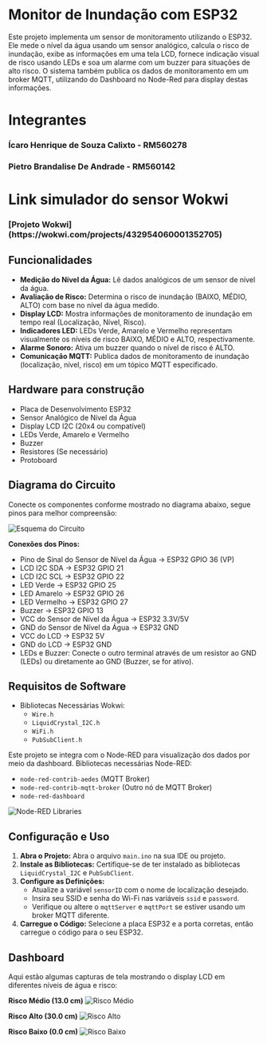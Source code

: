 # Monitor de Inundação com ESP32

Este projeto implementa um sensor de monitoramento utilizando o ESP32. Ele mede o nível da água usando um sensor analógico, calcula o risco de inundação, exibe as informações em uma tela LCD, fornece indicação visual de risco usando LEDs e soa um alarme com um buzzer para situações de alto risco. O sistema também publica os dados de monitoramento em um broker MQTT, utilizando do Dashboard no Node-Red para display destas informações.

###
<h1 align="left">Integrantes</h1>

###

<h3 align="left">Ícaro Henrique de Souza Calixto - RM560278</h3>

###

<h3 align="left">Pietro Brandalise De Andrade - RM560142</h3>

###
<h1 align="left">Link simulador do sensor Wokwi</h1>

###

<h3 align="left">[Projeto Wokwi](https://wokwi.com/projects/432954060001352705)</h3>

###

## Funcionalidades

*   **Medição do Nível da Água:** Lê dados analógicos de um sensor de nível da água.
*   **Avaliação de Risco:** Determina o risco de inundação (BAIXO, MÉDIO, ALTO) com base no nível da água medido.
*   **Display LCD:** Mostra informações de monitoramento de inundação em tempo real (Localização, Nível, Risco).
*   **Indicadores LED:** LEDs Verde, Amarelo e Vermelho representam visualmente os níveis de risco BAIXO, MÉDIO e ALTO, respectivamente.
*   **Alarme Sonoro:** Ativa um buzzer quando o nível de risco é ALTO.
*   **Comunicação MQTT:** Publica dados de monitoramento de inundação (localização, nível, risco) em um tópico MQTT especificado.

## Hardware para construção

*   Placa de Desenvolvimento ESP32
*   Sensor Analógico de Nível da Água
*   Display LCD I2C (20x4 ou compatível)
*   LEDs Verde, Amarelo e Vermelho
*   Buzzer
*   Resistores (Se necessário)
*   Protoboard

## Diagrama do Circuito

Conecte os componentes conforme mostrado no diagrama abaixo, segue pinos para melhor compreensão:

![Esquema do Circuito](ESP32scheme.png)

**Conexões dos Pinos:**

*   Pino de Sinal do Sensor de Nível da Água -> ESP32 GPIO 36 (VP)
*   LCD I2C SDA -> ESP32 GPIO 21
*   LCD I2C SCL -> ESP32 GPIO 22
*   LED Verde -> ESP32 GPIO 25
*   LED Amarelo -> ESP32 GPIO 26
*   LED Vermelho -> ESP32 GPIO 27
*   Buzzer -> ESP32 GPIO 13
*   VCC do Sensor de Nível da Água -> ESP32 3.3V/5V
*   GND do Sensor de Nível da Água -> ESP32 GND
*   VCC do LCD -> ESP32 5V
*   GND do LCD -> ESP32 GND
*   LEDs e Buzzer: Conecte o outro terminal através de um resistor ao GND (LEDs) ou diretamente ao GND (Buzzer, se for ativo).

## Requisitos de Software

*   Bibliotecas Necessárias Wokwi:
    *   `Wire.h` 
    *   `LiquidCrystal_I2C.h`
    *   `WiFi.h` 
    *   `PubSubClient.h`

Este projeto se integra com o Node-RED para visualização dos dados por meio da dashboard. 
Bibliotecas necessárias Node-RED:

*   `node-red-contrib-aedes` (MQTT Broker)
*   `node-red-contrib-mqtt-broker` (Outro nó de MQTT Broker)
*   `node-red-dashboard`

![Node-RED Libraries](Dashboard/Node-Red_libraries.png)

## Configuração e Uso

1.  **Abra o Projeto:** Abra o arquivo `main.ino` na sua IDE ou projeto.
2.  **Instale as Bibliotecas:** Certifique-se de ter instalado as bibliotecas `LiquidCrystal_I2C` e `PubSubClient`.
3.  **Configure as Definições:**
    *   Atualize a variável `sensorID` com o nome de localização desejado.
    *   Insira seu SSID e senha do Wi-Fi nas variáveis `ssid` e `password`.
    *   Verifique ou altere o `mqttServer` e `mqttPort` se estiver usando um broker MQTT diferente.
4.  **Carregue o Código:** Selecione a placa ESP32 e a porta corretas, então carregue o código para o seu ESP32.

## Dashboard

Aqui estão algumas capturas de tela mostrando o display LCD em diferentes níveis de água e risco:

**Risco Médio (13.0 cm)**
![Risco Médio](Dashboard/Medium-risk.png)

**Risco Alto (30.0 cm)**
![Risco Alto](Dashboard/High-risk.png)

**Risco Baixo (0.0 cm)**
![Risco Baixo](Dashboard/Low-risk.png)
